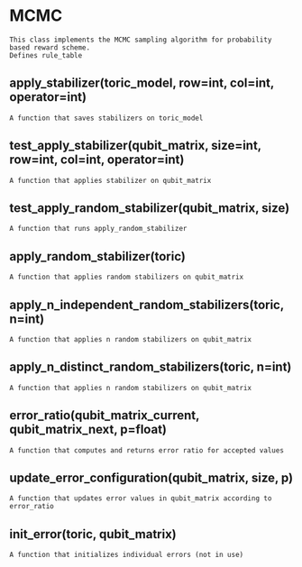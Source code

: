 # MCMC
    This class implements the MCMC sampling algorithm for probability based reward scheme.
    Defines rule_table

## apply_stabilizer(toric_model, row=int, col=int, operator=int)
    A function that saves stabilizers on toric_model

## test_apply_stabilizer(qubit_matrix, size=int, row=int, col=int, operator=int)
    A function that applies stabilizer on qubit_matrix

## test_apply_random_stabilizer(qubit_matrix, size)
    A function that runs apply_random_stabilizer
    
## apply_random_stabilizer(toric)
    A function that applies random stabilizers on qubit_matrix

## apply_n_independent_random_stabilizers(toric, n=int)
    A function that applies n random stabilizers on qubit_matrix

## apply_n_distinct_random_stabilizers(toric, n=int)
    A function that applies n random stabilizers on qubit_matrix
   
## error_ratio(qubit_matrix_current, qubit_matrix_next, p=float)
    A function that computes and returns error ratio for accepted values

## update_error_configuration(qubit_matrix, size, p)
    A function that updates error values in qubit_matrix according to error_ratio

## init_error(toric, qubit_matrix)
    A function that initializes individual errors (not in use)
